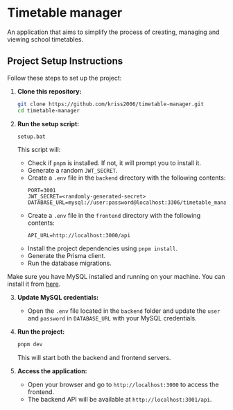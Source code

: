 # Timetable manager

An application that aims to simplify the process of creating, managing and viewing school timetables.

## Project Setup Instructions

Follow these steps to set up the project:

1. **Clone this repository:**

   ```sh
   git clone https://github.com/kriss2006/timetable-manager.git
   cd timetable-manager
   ```

2. **Run the setup script:**

   ```sh
   setup.bat
   ```

   This script will:

   - Check if `pnpm` is installed. If not, it will prompt you to install it.
   - Generate a random `JWT_SECRET`.
   - Create a `.env` file in the `backend` directory with the following contents:
     ```env
     PORT=3001
     JWT_SECRET=<randomly-generated-secret>
     DATABASE_URL=mysql://user:password@localhost:3306/timetable_manager
     ```
   - Create a `.env` file in the `frontend` directory with the following contents:
     ```env
     API_URL=http://localhost:3000/api
     ```
   - Install the project dependencies using `pnpm install`.
   - Generate the Prisma client.
   - Run the database migrations.

Make sure you have MySQL installed and running on your machine. You can install it from [here](https://dev.mysql.com/downloads/).

3. **Update MySQL credentials:**

   - Open the `.env` file located in the `backend` folder and update the `user` and `password` in `DATABASE_URL` with your MySQL credentials.

4. **Run the project:**

   ```sh
   pnpm dev
   ```

   This will start both the backend and frontend servers.

5. **Access the application:**
   - Open your browser and go to `http://localhost:3000` to access the frontend.
   - The backend API will be available at `http://localhost:3001/api`.
